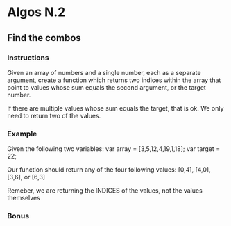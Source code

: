 # Algos N.2

## Find the combos

### Instructions
Given an array of numbers and a single number, each as a separate argument, create a function which returns two indices within the array that point to values whose sum equals the second argument, or the target number.

If there are multiple values whose sum equals the target, that is ok. We only need to return two of the values.

### Example
Given the following two variables:
var array = [3,5,12,4,19,1,18];
var target = 22;

Our function should return any of the four following values: [0,4], [4,0], [3,6], or [6,3]

Remeber, we are returning the INDICES of the values, not the values themselves

### Bonus
